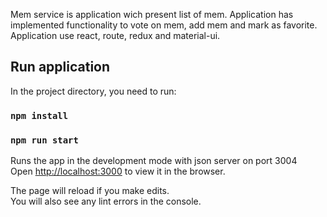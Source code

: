 Mem service is application wich present list of mem. 
Application has implemented functionality to vote on mem, 
add mem and mark as favorite.
Application use react, route, redux and material-ui.

## Run application

In the project directory, you need to run:

### `npm install`


### `npm run start`

Runs the app in the development mode with json server on port 3004<br />
Open [http://localhost:3000](http://localhost:3000) to view it in the browser.

The page will reload if you make edits.<br />
You will also see any lint errors in the console.

